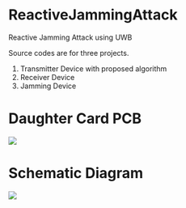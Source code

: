 # ReactiveJammingAttack
Reactive Jamming Attack using UWB

Source codes are for three projects.
1) Transmitter Device with proposed algorithm
2) Receiver Device
3) Jamming Device


# Daughter Card PCB

![](https://github.com/THIHAKYAWNTU/ReactiveJammingAttack/blob/master/uwb_daughtercard.PNG)

# Schematic Diagram

![](https://github.com/THIHAKYAWNTU/ReactiveJammingAttack/blob/master/UWBDaughterCard_Sch.PNG)